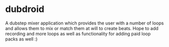 dubdroid
========

A dubstep mixer application which provides the user with a number of loops and allows them to mix or match them at will to create beats. Hope to add recording and more loops as well as functionality for adding paid loop packs as well :)
